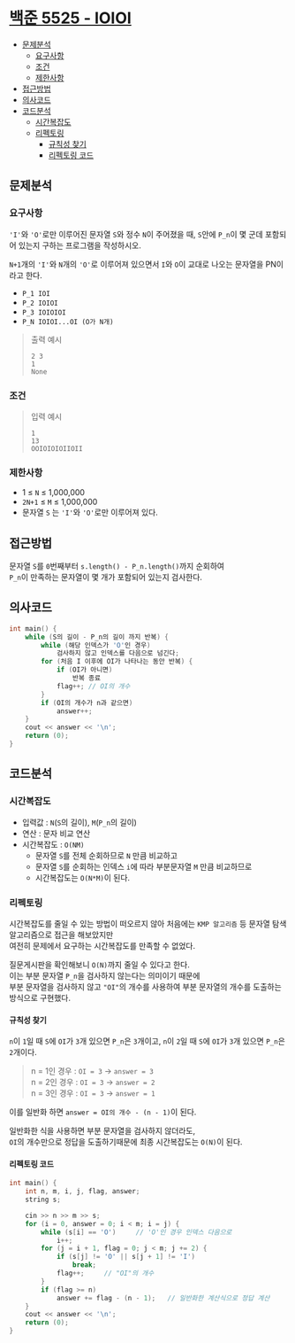 # [백준 5525 - IOIOI](https://www.acmicpc.net/problem/26043)

- [문제분석](#문제분석)
    * [요구사항](#요구사항)
    * [조건](#조건)
    * [제한사항](#제한사항)
- [접근방법](#접근방법)
- [의사코드](#의사코드)
- [코드분석](#코드분석)
    * [시간복잡도](#시간복잡도)
    * [리펙토링](#리펙토링)
      * [규칙성 찾기](#규칙성-찾기)
      * [리펙토링 코드](#리펙토링-코드)


## 문제분석

### 요구사항

`'I'`와 `'O'`로만 이루어진 문자열 `S`와 정수 `N`이 주어졌을 때,
`S`안에 `P_n`이 몇 군데 포함되어 있는지 구하는 프로그램을 작성하시오.


`N+1`개의 `'I'`와 `N`개의 `'O'`로 이루어져 있으면서
`I`와 `O`이 교대로 나오는 문자열을 PN이라고 한다.
* `P_1 IOI`
* `P_2 IOIOI`
* `P_3 IOIOIOI`
* `P_N IOIOI...OI (O가 N개)`



> 출력 예시
> ```shell
> 2 3
> 1
> None
> ```

### 조건

> 입력 예시
> ```shell
> 1
> 13
> OOIOIOIOIIOII
> ```

### 제한사항

* 1 ≤ `N` ≤ 1,000,000
* `2N+1` ≤ `M` ≤ 1,000,000
* 문자열 `S` 는 `'I'`와 `'O'`로만 이루어져 있다.

## 접근방법

문자열 `S`를 `0`번째부터 `s.length() - P_n.length()`까지 순회하여  
`P_n`이 만족하는 문자열이 몇 개가 포함되어 있는지 검사한다.

## 의사코드
```C++
int main() {
	while (S의 길이 - P_n의 길이 까지 반복) {
		while (해당 인덱스가 'O'인 경우)
			검사하지 않고 인덱스를 다음으로 넘긴다;
		for (처음 I 이후에 OI가 나타나는 동안 반복) {
			if (OI가 아니면)
				반복 종료
			flag++; // OI의 개수
		}
		if (OI의 개수가 n과 같으면)
			answer++;
	}
	cout << answer << '\n';
	return (0);
}
```

## 코드분석

### 시간복잡도

* 입력값 : `N`(`S`의 길이), `M`(`P_n`의 길이)
* 연산 : 문자 비교 연산
* 시간복잡도 : `O(NM)`
  * 문자열 `S`를 전체 순회하므로 `N` 만큼 비교하고
  * 문자열 `S`를 순회하는 인덱스 `i`에 따라 부분문자열 `M` 만큼 비교하므로
  * 시간복잡도는 `O(N*M)`이 된다.

### 리펙토링

시간복잡도를 줄일 수 있는 방법이 떠오르지 않아 처음에는 `KMP 알고리즘` 등 문자열 탐색 알고리즘으로 접근을 해보았지만  
여전히 문제에서 요구하는 시간복잡도를 만족할 수 없었다.

질문게시판을 확인해보니 `O(N)`까지 줄일 수 있다고 한다.  
이는 부분 문자열 `P_n`을 검사하지 않는다는 의미이기 때문에  
부분 문자열을 검사하지 않고 `"OI"`의 개수를 사용하여
부분 문자열의 개수를 도출하는 방식으로 구현했다.

#### 규칙성 찾기

`n`이 `1`일 때 `S`에 `OI`가 `3`개 있으면 `P_n`은 `3`개이고,
`n`이 `2`일 때 `S`에 `OI`가 `3`개 있으면 `P_n`은 `2`개이다.
> n = 1인 경우 : `OI = 3` → `answer = 3`  
> n = 2인 경우 : `OI = 3` → `answer = 2`  
> n = 3인 경우 : `OI = 3` → `answer = 1`  

이를 일반화 하면 `answer = OI의 개수 - (n - 1)`이 된다.

일반화한 식을 사용하면 부분 문자열을 검사하지 않더라도,  
`OI`의 개수만으로 정답을 도출하기때문에 최종 시간복잡도는 `O(N)`이 된다.

#### 리펙토링 코드

```c
int main() {
	int n, m, i, j, flag, answer;
	string s;

	cin >> n >> m >> s;
	for (i = 0, answer = 0; i < m; i = j) {
		while (s[i] == 'O')     // 'O'인 경우 인덱스 다음으로
			i++;
		for (j = i + 1, flag = 0; j < m; j += 2) {
			if (s[j] != 'O' || s[j + 1] != 'I')
				break;
			flag++;     // "OI"의 개수
		}
		if (flag >= n)
			answer += flag - (n - 1);   // 일반화한 계산식으로 정답 계산
	}
	cout << answer << '\n';
	return (0);
}
```
